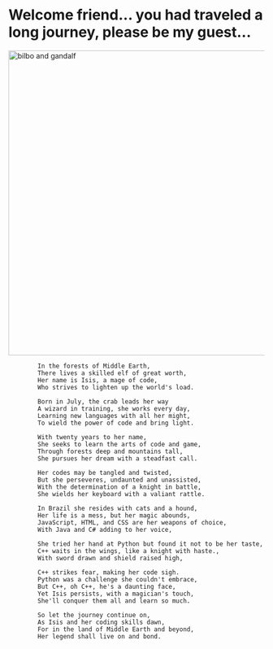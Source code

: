 <!DOCTYPE html>
<html lang="en">
<head>
    <link rel="stylesheet" href="styles.css">
    <meta charset="UTF-8">
    <meta http-equiv="X-UA-Compatible" content="IE=edge">
    <meta name="viewport" content="width=device-width, initial-scale=1.0">
</head>
<body>
    <h1> Welcome friend... you had traveled a long journey, please be my guest... </h1>
    <img src="https://media.tenor.com/z2xEZh-yijcAAAAd/welcome-bilbo.gif" alt="bilbo and gandalf"
        width="600px" >
            
            In the forests of Middle Earth,
            There lives a skilled elf of great worth,
            Her name is Isis, a mage of code,
            Who strives to lighten up the world's load.
	
            Born in July, the crab leads her way
            A wizard in training, she works every day,
            Learning new languages with all her might,
            To wield the power of code and bring light.
        
            With twenty years to her name,
            She seeks to learn the arts of code and game,
            Through forests deep and mountains tall,
            She pursues her dream with a steadfast call.	
        
            Her codes may be tangled and twisted,
            But she perseveres, undaunted and unassisted,
            With the determination of a knight in battle,
            She wields her keyboard with a valiant rattle.
        
            In Brazil she resides with cats and a hound,   
            Her life is a mess, but her magic abounds,
            JavaScript, HTML, and CSS are her weapons of choice,
            With Java and C# adding to her voice,
        
            She tried her hand at Python but found it not to be her taste,
            C++ waits in the wings, like a knight with haste.,
            With sword drawn and shield raised high,
            
            C++ strikes fear, making her code sigh.
            Python was a challenge she couldn't embrace,
            But C++, oh C++, he's a daunting face,
            Yet Isis persists, with a magician's touch,
            She'll conquer them all and learn so much.
            
            So let the journey continue on,
            As Isis and her coding skills dawn,
            For in the land of Middle Earth and beyond,
            Her legend shall live on and bond.
            
  
</body>
</html>
